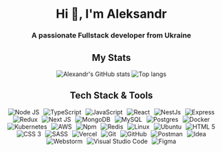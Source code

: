 <h1 align="center">Hi 👋, I'm Aleksandr</h1>
<h3 align="center">A passionate Fullstack developer from Ukraine</h3>

<h2 align="center">My Stats</h2>
<div align="center">
<img alt="Alexandr's GitHub stats" src="https://github-readme-stats.vercel.app/api?username=seemyoon&show_icons=true&theme=transparent"/>
<img alt="Top langs" src="https://github-readme-stats.vercel.app/api/top-langs/?username=seemyoon&layout=compact&&langs_count=8&theme=transparent"/>
</div>

<h2 align="center">Tech Stack & Tools</h2>
<div align="center">
  <img src="https://skillicons.dev/icons?i=nodejs" hspace="3" title="Node JS"/> 
  <img src="https://skillicons.dev/icons?i=ts" hspace="3" title="TypeScript"/> 
  <img src="https://skillicons.dev/icons?i=js" hspace="3" title="JavaScript"/> 
  <img src="https://skillicons.dev/icons?i=react" hspace="3" title="React"/>
  <img src="https://skillicons.dev/icons?i=nestjs" hspace="3" title="NestJs"/> 
  <img src="https://skillicons.dev/icons?i=express" hspace="3" title="Express"/> 
  <img src="https://skillicons.dev/icons?i=redux" hspace="3" title="Redux"/> 
  <img src="https://skillicons.dev/icons?i=nextjs" hspace="3" title="Next JS"/> 
  <img src="https://skillicons.dev/icons?i=mongodb" hspace="3" title="MongoDB"/> 
  <img src="https://skillicons.dev/icons?i=mysql" hspace="3" title="MySQL"/> 
  <img src="https://skillicons.dev/icons?i=postgres" hspace="3" title="Postgres"/>
  <img src="https://skillicons.dev/icons?i=docker" hspace="3" title="Docker"/> 
  <img src="https://skillicons.dev/icons?i=kubernetes" hspace="3" title="Kubernetes"/>
  <img src="https://skillicons.dev/icons?i=aws" hspace="3" title="AWS"/>
  <img src="https://skillicons.dev/icons?i=npm" hspace="3" title="Npm"/>
  <img src="https://skillicons.dev/icons?i=redis" hspace="3" title="Redis"/> 
  <img src="https://skillicons.dev/icons?i=linux" hspace="3" title="Linux"/>
  <img src="https://skillicons.dev/icons?i=ubuntu" hspace="3" title="Ubuntu"/>
  <img src="https://skillicons.dev/icons?i=html" hspace="3" title="HTML 5"/> 
  <img src="https://skillicons.dev/icons?i=css" hspace="3" title="CSS 3"/>
  <img src="https://skillicons.dev/icons?i=sass" hspace="3" title="SASS"/> 
  <img src="https://skillicons.dev/icons?i=vercel" hspace="3" title="Vercel"/>
  <img src="https://skillicons.dev/icons?i=git" hspace="3" title="Git"/>
  <img src="https://skillicons.dev/icons?i=github" hspace="3" title="GitHub"/>
  <img src="https://skillicons.dev/icons?i=postman" hspace="3" title="Postman"/>
  <img src="https://skillicons.dev/icons?i=idea" hspace="3" title="Idea"/>
  <img src="https://skillicons.dev/icons?i=webstorm" hspace="3" title="Webstorm"/>
  <img src="https://skillicons.dev/icons?i=vscode" hspace="3" title="Visual Studio Code"/>
  <img src="https://skillicons.dev/icons?i=figma" hspace="3" title="Figma"/> 
  <!-- <img src="https://skillicons.dev/icons?i=spring" hspace="3" title="Spring"/> -->
  <!-- <img src="https://skillicons.dev/icons?i=go" hspace="3" title="go"/> -->
  <!-- <img src="https://skillicons.dev/icons?i=gcp" hspace="3" title="Gcp"/> -->
  <!-- <img src="https://skillicons.dev/icons?i=bash" hspace="3" title="Bash"/> -->
  <!-- <img src="https://skillicons.dev/icons?i=bootstrap" hspace="3" title="Bootstrap"/> -->
  <!-- <img src="https://skillicons.dev/icons?i=java" hspace="3" title="Java"/>  -->
</div>
